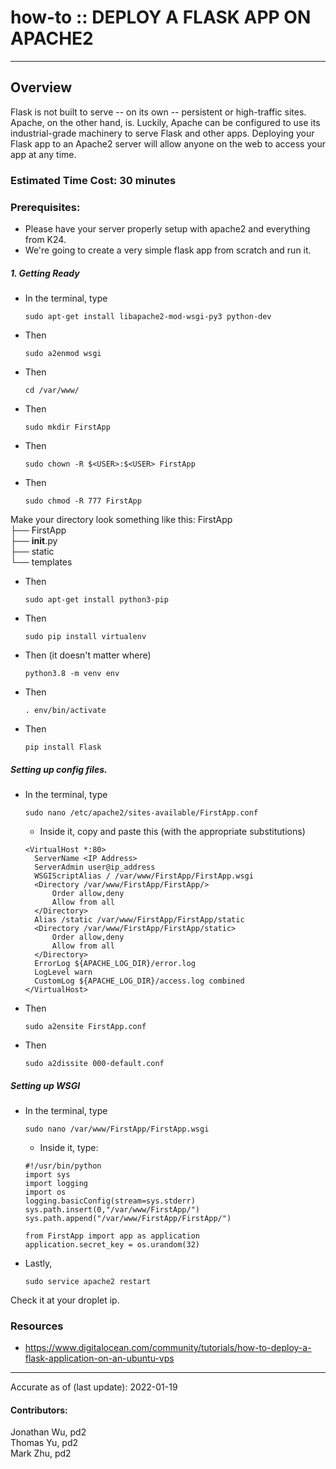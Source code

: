 # how-to :: DEPLOY A FLASK APP ON APACHE2
---
## Overview
Flask is not built to serve -- on its own -- persistent or high-traffic sites. Apache, on the other hand, is. Luckily, Apache can be configured to use its industrial-grade machinery to serve Flask and other apps. Deploying your Flask app to an Apache2 server will allow anyone on the web to access your app at any time.

### Estimated Time Cost: 30 minutes

### Prerequisites:

- Please have your server properly setup with apache2 and everything from K24.
- We're going to create a very simple flask app from scratch and run it.

##### 1. Getting Ready
* In the terminal, type
  ```
  sudo apt-get install libapache2-mod-wsgi-py3 python-dev  
  ```
* Then  
  ```
  sudo a2enmod wsgi
  ```
* Then  
  ```
  cd /var/www/
  ```
* Then  
  ```
  sudo mkdir FirstApp
  ```
* Then  
  ```
  sudo chown -R $<USER>:$<USER> FirstApp
  ```
* Then  
  ```
  sudo chmod -R 777 FirstApp
  ```
Make your directory look something like this:
FirstApp  
├── FirstApp  
	├── __init__.py  
	├── static  
	└── templates  
* Then  
  ```
  sudo apt-get install python3-pip
  ```
* Then  
  ```
  sudo pip install virtualenv
  ```  
* Then (it doesn't matter where)
  ```
  python3.8 -m venv env
  ```
* Then  
  ```
  . env/bin/activate
  ```
* Then  
  ```
  pip install Flask
  ```

##### Setting up config files.
* In the terminal, type
  ```
  sudo nano /etc/apache2/sites-available/FirstApp.conf
  ```
  * Inside it, copy and paste this (with the appropriate substitutions)
  ```
  <VirtualHost *:80>
  	ServerName <IP Address>
  	ServerAdmin user@ip_address
  	WSGIScriptAlias / /var/www/FirstApp/FirstApp.wsgi
  	<Directory /var/www/FirstApp/FirstApp/>
  		Order allow,deny
  		Allow from all
  	</Directory>
  	Alias /static /var/www/FirstApp/FirstApp/static
  	<Directory /var/www/FirstApp/FirstApp/static>
  		Order allow,deny
  		Allow from all
  	</Directory>
  	ErrorLog ${APACHE_LOG_DIR}/error.log
  	LogLevel warn
  	CustomLog ${APACHE_LOG_DIR}/access.log combined
  </VirtualHost>
  ```
* Then
  ```
  sudo a2ensite FirstApp.conf
  ```
* Then
  ```
  sudo a2dissite 000-default.conf
  ```
##### Setting up WSGI
* In the terminal, type
  ```
  sudo nano /var/www/FirstApp/FirstApp.wsgi
  ```
  * Inside it, type:
  ```
  #!/usr/bin/python
  import sys
  import logging
  import os
  logging.basicConfig(stream=sys.stderr)
  sys.path.insert(0,"/var/www/FirstApp/")
  sys.path.append("/var/www/FirstApp/FirstApp/")

  from FirstApp import app as application
  application.secret_key = os.urandom(32)
  ```
* Lastly,
  ```
  sudo service apache2 restart
  ```

Check it at your droplet ip.

### Resources
* https://www.digitalocean.com/community/tutorials/how-to-deploy-a-flask-application-on-an-ubuntu-vps
---

Accurate as of (last update): 2022-01-19

#### Contributors:  
Jonathan Wu, pd2  
Thomas Yu, pd2  
Mark Zhu, pd2  
